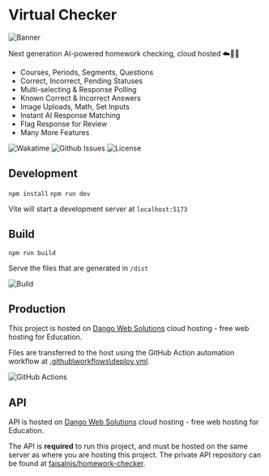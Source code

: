 # Virtual Checker

![Banner](banner.png)

Next generation AI-powered homework checking, cloud hosted ☁️🚀✅

- Courses, Periods, Segments, Questions
- Correct, Incorrect, Pending Statuses
- Multi-selecting & Response Polling
- Known Correct & Incorrect Answers
- Image Uploads, Math, Set Inputs
- Instant AI Response Matching
- Flag Response for Review
- Many More Features

![Wakatime](https://wakatime.com/badge/user/074621a8-639e-4f3e-b6d9-f23b6bb481a9/project/7100b5bf-f2be-41d1-896e-136cd000ea6e.svg)
![Github Issues](https://img.shields.io/github/issues/faisalnjs/virtual-checker?style=flat&logo=github&label=GitHub%20Issues&color=mediumseagreen)
![License](https://img.shields.io/github/license/faisalnjs/virtual-checker?label=License)

## Development

`npm install`
`npm run dev`

Vite will start a development server at `localhost:5173`

## Build

`npm run build`

Serve the files that are generated in `/dist`

![Build](https://img.shields.io/github/actions/workflow/status/faisalnjs/virtual-checker/deploy.yml?logo=github&label=Build&color=mediumseagreen)

## Production

This project is hosted on [Dango Web Solutions](https://dangoweb.com/?from=virtual-checker) cloud hosting - free web hosting for Education.

Files are transferred to the host using the GitHub Action automation workflow at [.github\workflows\deploy.yml](https://github.com/faisalnjs/Virtual-Checker/tree/main/.github/workflows/deploy.yml).

![GitHub Actions](https://img.shields.io/github/actions/workflow/status/faisalnjs/virtual-checker/deploy.yml?logo=github&label=GitHub%20Actions&color=mediumseagreen)

## API

API is hosted on [Dango Web Solutions](https://dangoweb.com/?from=virtual-checker) cloud hosting - free web hosting for Education.

The API is **required** to run this project, and must be hosted on the same server as where you are hosting this project. The private API repository can be found at [faisalnjs/homework-checker](https://github.com/faisalnjs/homework-checker).

